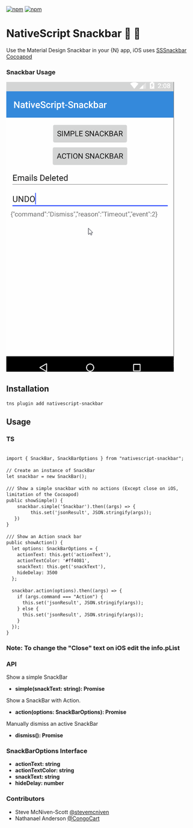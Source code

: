 [![npm](https://img.shields.io/npm/v/nativescript-snackbar.svg)](https://www.npmjs.com/package/nativescript-snackbar)
[![npm](https://img.shields.io/npm/dt/nativescript-snackbar.svg?label=npm%20downloads)](https://www.npmjs.com/package/nativescript-snackbar)

# NativeScript Snackbar :lollipop: :chocolate_bar:

Use the Material Design Snackbar in your {N} app, iOS uses [SSSnackbar Cocoapod](https://github.com/stonesam92/SSSnackbar)

### Snackbar Usage 

![Snackbar](./screens/snackbar.gif)

## Installation
`tns plugin add nativescript-snackbar`

## Usage


### TS

```TS

import { SnackBar, SnackBarOptions } from "nativescript-snackbar";

// Create an instance of SnackBar
let snackbar = new SnackBar();

/// Show a simple snackbar with no actions (Except close on iOS, limitation of the Cocoapod)
public showSimple() {
    snackbar.simple('Snackbar').then((args) => {
         this.set('jsonResult', JSON.stringify(args));
   })
}

/// Show an Action snack bar
public showAction() {
  let options: SnackBarOptions = {
    actionText: this.get('actionText'),
    actionTextColor: '#ff4081',
    snackText: this.get('snackText'),
    hideDelay: 3500
  };

  snackbar.action(options).then((args) => {
    if (args.command === "Action") {
      this.set('jsonResult', JSON.stringify(args));
    } else {
      this.set('jsonResult', JSON.stringify(args));
    }
  });
}

```

### Note: To change the "Close" text on iOS edit the info.pList


### API

Show a simple SnackBar
- **simple(snackText: string): Promise<any>**

Show a SnackBar with Action.
- **action(options: SnackBarOptions): Promise<any>**

Manually dismiss an active SnackBar
- **dismiss(): Promise<any>**


### SnackBarOptions Interface

- **actionText: string**
- **actionTextColor: string**
- **snackText: string**
- **hideDelay: number**



### Contributors

- Steve McNiven-Scott  [@stevemcniven](https://twitter.com/stevemcniven)
- Nathanael Anderson [@CongoCart](https://twitter.com/congocart)
